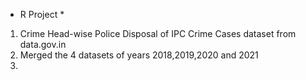 * R Project *
1. Crime Head-wise Police Disposal of IPC Crime Cases dataset from data.gov.in
2. Merged the 4 datasets of years 2018,2019,2020 and 2021
3. 
